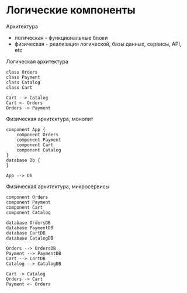 # Логические компоненты

Архитектура 
- логическая - функциональные блоки
- физическая - реализация логической, базы данных, сервисы, API, etc


Логическая архитектура
```plantuml
class Orders
class Payment
class Catalog
class Cart

Cart --> Catalog
Cart <- Orders
Orders -> Payment
```

Физическая архитектура, монолит
```plantuml
component App {
    component Orders
    component Payment
    component Cart
    component Catalog
}
database Db {
}

App --> Db
```

Физическая архитектура, микросервисы
```plantuml
component Orders
component Payment
component Cart
component Catalog

database OrdersDB
database PaymentDB
database CartDB
database CatalogDB

Orders --> OrdersDB
Payment --> PaymentDB
Cart --> CartDB
Catalog --> CatalogDB

Cart -> Catalog
Orders -> Cart
Payment <- Orders
```


